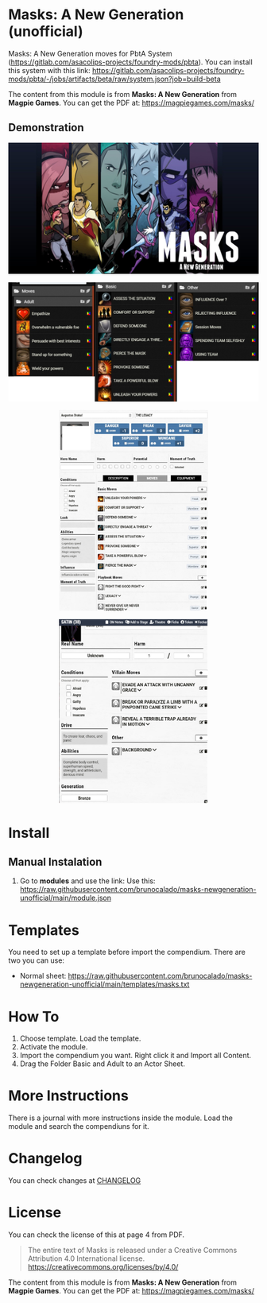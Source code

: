# Masks: A New Generation (unofficial)

Masks: A New Generation moves for PbtA System (https://gitlab.com/asacolips-projects/foundry-mods/pbta). You can install this system with this link: https://gitlab.com/asacolips-projects/foundry-mods/pbta/-/jobs/artifacts/beta/raw/system.json?job=build-beta

The content from this module is from **Masks: A New Generation** from **Magpie Games**. You can get the PDF at: https://magpiegames.com/masks/

## Demonstration
<p align="center">
  <img width="700" src="images/guide/masks.jpg">
</p>

<p align="center">
  <img width="800" src="images/guide/demo3.jpg">
</p>

<p align="center">
  <img width="300" src="images/guide/demo4.jpg">
</p>

<p align="center">
  <img width="300" src="images/guide/demo5.jpg">
</p>

# Install

## Manual Instalation
1. Go to **modules** and use the link: 
Use this: https://raw.githubusercontent.com/brunocalado/masks-newgeneration-unofficial/main/module.json

# Templates
You need to set up a template before import the compendium. There are two you can use:
- Normal sheet: https://raw.githubusercontent.com/brunocalado/masks-newgeneration-unofficial/main/templates/masks.txt

# How To

1. Choose template. Load the template.
2. Activate the module.
3. Import the compendium you want. Right click it and Import all Content.
4. Drag the Folder Basic and Adult to an Actor Sheet.

# More Instructions
There is a journal with more instructions inside the module. Load the module and search the compendiuns for it.

# Changelog
You can check changes at [CHANGELOG](CHANGELOG.md)

# License
You can check the license of this at page 4 from PDF. 

> The entire text of Masks is released under a Creative Commons Attribution 4.0 International license. https://creativecommons.org/licenses/by/4.0/

The content from this module is from **Masks: A New Generation** from **Magpie Games**. You can get the PDF at: https://magpiegames.com/masks/